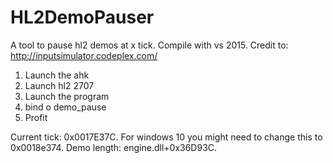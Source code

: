 # HL2DemoPauser
A tool to pause hl2 demos at x tick.
Compile with vs 2015.
Credit to: http://inputsimulator.codeplex.com/

1. Launch the ahk
2. Launch hl2 2707
3. Launch the program
4. bind o demo_pause
5. Profit

Current tick: 0x0017E37C. For windows 10 you might need to change this to 0x0018e374.
Demo length: engine.dll+0x36D93C.

